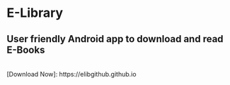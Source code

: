 # E-Library
## User friendly Android app to download and read E-Books
<br/>
[Download Now]: https://elibgithub.github.io
